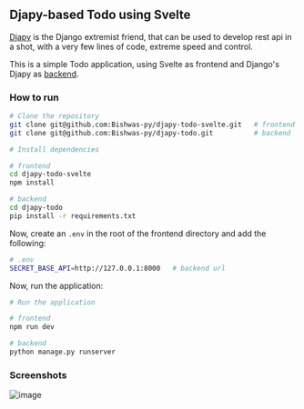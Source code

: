 ## Djapy-based Todo using Svelte

[Djapy](https://github.com/Bishwas-py/djapy) is the Django extremist friend, that can be used to
develop rest api in a shot, with a very few lines of code,
extreme speed and control.

This is a simple Todo application, using Svelte as frontend
and Django's Djapy as [backend](https://github.com/Bishwas-py/djapy-todo).

### How to run

```bash
# Clone the repository
git clone git@github.com:Bishwas-py/djapy-todo-svelte.git   # frontend
git clone git@github.com:Bishwas-py/djapy-todo.git          # backend
```

```bash
# Install dependencies

# frontend
cd djapy-todo-svelte
npm install

# backend
cd djapy-todo
pip install -r requirements.txt
```

Now, create an `.env` in the root of the frontend directory
and add the following:

```bash
# .env
SECRET_BASE_API=http://127.0.0.1:8000   # backend url
```

Now, run the application:
```bash
# Run the application

# frontend
npm run dev

# backend
python manage.py runserver
```

### Screenshots

![image](https://github.com/Bishwas-py/djapy-todo-svelte/assets/42182303/b0c4cb5a-5e78-434f-a6b7-96064cddfbd9)

